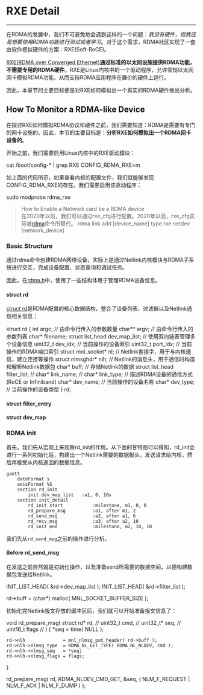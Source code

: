 # RXE Detail

---  

在RDMA的发展中，我们不可避免地会遇到这样的一个问题：*我没有硬件，但我还是想要使用RDMA功能进行测试或者学习*。对于这个需求，RDMA社区实现了一套由软件模拟硬件的方案：RXE(Soft-RoCE)。

[RXE(RDMA over Converged Ethernet)](https://github.com/SoftRoCE)**通过标准的以太网设施提供RDMA功能，不需要专用的RDMA硬件**。RXE是Linux内核中的一个驱动程序，允许常规以太网网卡模拟RDMA功能，从而支持RDMA应用程序在廉价的硬件上运行。

因此，本章节的主要目标便是对RXE如何模拟出一个真实的RDMA硬件做出分析。

## How To Monitor a RDMA-like Device

在探讨RXE如何模拟RDMA协议和硬件之前，我们需要知道：RDMA是需要有专门的网卡设施的。因此，本节的主要目标是：**分析RXE如何模拟出一个RDMA网卡设备的**。

开始之前，我们需要启用Linux内核中的RXE驱动模块：

<code-block lang="bash">
cat /boot/config-* | grep RXE
CONFIG_RDMA_RXE=m
</code-block>

如上面的代码所示，如果查看内核的配置文件，我们就能够发现CONFIG_RDMA_RXE的存在。我们需要启用该驱动程序：

<code-block lang="Bash">
sudo modprobe rdma_rxe
</code-block>

> How to Enable a Network card be a RDMA device  
> 在2020年以前，我们可以通过rxe_cfg进行配置。2020年以后，rxe_cfg实际被[rdma](https://github.com/iproute2/iproute2/tree/main/rdma)命令所替代。
> <code-block lang="bash">rdma link add [device_name] type rxe netdev [network_device]</code-block>

### Basic Structure

通过rdma命令创建RDMA网络设备，实际上是通过Netlink内核模块与RDMA子系统进行交互，完成设备配置、状态查询和调试任务。

因此，在[rdma.h](https://github.com/iproute2/iproute2/blob/main/rdma/rdma.h)中，使用了一些结构体用于管理RDMA设备信息。

#### struct rd

[struct rd](https://github.com/iproute2/iproute2/blob/0325d98f98baebd27cf7bd7f68b1e9eba4dc7d5b/rdma/rdma.h#L57)是RDMA配置的核心数据结构，整合了设备列表、过滤器以及Netlink通信相关信息：  

<code-block lang="c++">
struct rd {
	int                argc;            // 由命令行传入的参数数量
	char**             argv;            // 由命令行传入的参数列表
	char*              filename;
	struct list_head   dev_map_list;    // 使用双向链表管理多个设备信息
	uint32_t           dev_idx;         // 当前操作的设备索引
	uint32_t           port_idx;        // 当前操作的RDMA端口索引
	struct mnl_socket* nl;              // Netlink套接字，用于与内核通信，建立连接等操作
	struct nlmsghdr*   nlh;             // Netlink的消息头，用于通信时构造和解析Netlink数据包
	char*              buff;            // 存储Netlink的数据
	struct list_head   filter_list;     // 
	char*              link_name;       // 
	char*              link_type;       // 描述RDMA设备的通信方式(RoCE or Infiniband)
	char*              dev_name;        // 当前操作的设备名称
	char*              dev_type;        // 当前操作的设备类型
} rd;
</code-block>

#### struct filter_entry

#### struct dev_map

### RDMA init

首先，我们先从宏观上来观察rd_init的作用。从下面的甘特图可以得知，rd_init会进行一系列初始化后，构建出一个Netlink需要的数据报头，发送请求给内核，然后再接受从内核返回的数据信息。

``` mermaid
gantt
    dateFormat s
    axisFormat %S
    section rd_init
        init dev_map_list   :a1, 0, 10s
    section init_detail
        rd_init_start           :milestone, m1, 0, 0
        rd_prepare_msg          :a1, after m1, 2
        rd_send_msg             :a2, after a1, 6
        rd_recv_msg             :a3, after a2, 10
        rd_init_end             :milestone, m2, 10, 10
```

我们先从`rd_send_msg`之前的操作进行分析。

#### Before rd_send_msg

在发送之前自然就是初始化操作，以及准备send所需要的数据空间，以便构建数据包发送给Netlink。

<code-block lang="C++">
INIT_LIST_HEAD( &rd->dev_map_list );
INIT_LIST_HEAD( &rd->filter_list );

rd->buff = (char*) malloc( MNL_SOCKET_BUFFER_SIZE );
</code-block>

初始化完Netlink报文存放的缓冲区后，我们就可以开始准备报文信息了：

<code-block lang="C++">
void rd_prepare_msg( struct rd* rd,     //  
                     uint32_t cmd,      //
                     uint32_t* seq,     //
                     uint16_t flags     // 
) {
    *seq = time( NULL );

	rd->nlh              = mnl_nlmsg_put_header( rd->buff );
	rd->nlh->nlmsg_type  = RDMA_NL_GET_TYPE( RDMA_NL_NLDEV, cmd );
	rd->nlh->nlmsg_seq   = *seq;
	rd->nlh->nlmsg_flags = flags;
}

rd_prepare_msg( rd, RDMA_NLDEV_CMD_GET, &seq,
                ( NLM_F_REQUEST | NLM_F_ACK | NLM_F_DUMP ) );
</code-block>

